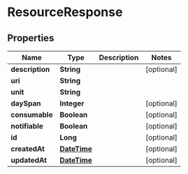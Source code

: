 
# ResourceResponse

## Properties
Name | Type | Description | Notes
------------ | ------------- | ------------- | -------------
**description** | **String** |  |  [optional]
**uri** | **String** |  | 
**unit** | **String** |  | 
**daySpan** | **Integer** |  |  [optional]
**consumable** | **Boolean** |  |  [optional]
**notifiable** | **Boolean** |  |  [optional]
**id** | **Long** |  |  [optional]
**createdAt** | [**DateTime**](DateTime.md) |  |  [optional]
**updatedAt** | [**DateTime**](DateTime.md) |  |  [optional]



